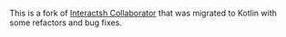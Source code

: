 This is a fork of [Interactsh Collaborator](https://github.com/wdahlenburg/interactsh-collaborator) that was migrated to Kotlin with some refactors and bug 
fixes.